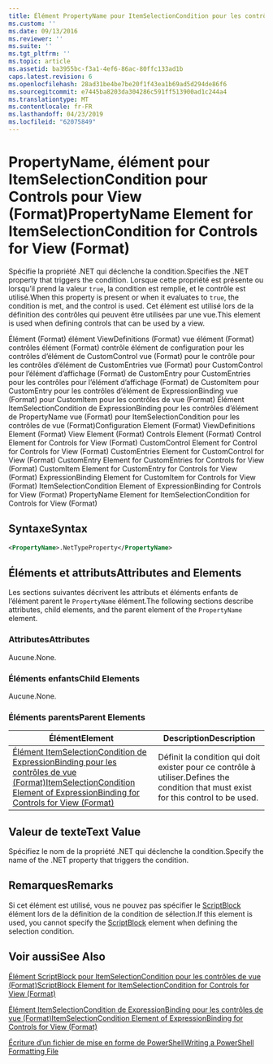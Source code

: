 ```yaml
---
title: Élément PropertyName pour ItemSelectionCondition pour les contrôles de vue (Format) | Microsoft Docs
ms.custom: ''
ms.date: 09/13/2016
ms.reviewer: ''
ms.suite: ''
ms.tgt_pltfrm: ''
ms.topic: article
ms.assetid: ba3955bc-f3a1-4ef6-86ac-80ffc133ad1b
caps.latest.revision: 6
ms.openlocfilehash: 28ad31be4be7be20f1f43ea1b69ad5d294de86f6
ms.sourcegitcommit: e7445ba8203da304286c591ff513900ad1c244a4
ms.translationtype: MT
ms.contentlocale: fr-FR
ms.lasthandoff: 04/23/2019
ms.locfileid: "62075849"
---
```

# <a name="propertyname-element-for-itemselectioncondition-for-controls-for-view-format"></a><span data-ttu-id="218aa-102">PropertyName, élément pour ItemSelectionCondition pour Controls pour View (Format)</span><span class="sxs-lookup"><span data-stu-id="218aa-102">PropertyName Element for ItemSelectionCondition for Controls for View (Format)</span></span>

<span data-ttu-id="218aa-103">Spécifie la propriété .NET qui déclenche la condition.</span><span class="sxs-lookup"><span data-stu-id="218aa-103">Specifies the .NET property that triggers the condition.</span></span> <span data-ttu-id="218aa-104">Lorsque cette propriété est présente ou lorsqu’il prend la valeur `true`, la condition est remplie, et le contrôle est utilisé.</span><span class="sxs-lookup"><span data-stu-id="218aa-104">When this property is present or when it evaluates to `true`, the condition is met, and the control is used.</span></span> <span data-ttu-id="218aa-105">Cet élément est utilisé lors de la définition des contrôles qui peuvent être utilisées par une vue.</span><span class="sxs-lookup"><span data-stu-id="218aa-105">This element is used when defining controls that can be used by a view.</span></span>

<span data-ttu-id="218aa-106">Élément (Format) élément ViewDefinitions (Format) vue élément (Format) contrôles élément (Format) contrôle élément de configuration pour les contrôles d’élément de CustomControl vue (Format) pour le contrôle pour les contrôles d’élément de CustomEntries vue (Format) pour CustomControl pour l’élément d’affichage (Format) de CustomEntry pour CustomEntries pour les contrôles pour l’élément d’affichage (Format) de CustomItem pour CustomEntry pour les contrôles d’élément de ExpressionBinding vue (Format) pour CustomItem pour les contrôles de vue (Format) Élément ItemSelectionCondition de ExpressionBinding pour les contrôles d’élément de PropertyName vue (Format) pour ItemSelectionCondition pour les contrôles de vue (Format)</span><span class="sxs-lookup"><span data-stu-id="218aa-106">Configuration Element (Format) ViewDefinitions Element (Format) View Element (Format) Controls Element (Format) Control Element for Controls for View (Format) CustomControl Element for Control for Controls for View (Format) CustomEntries Element for CustomControl for View (Format) CustomEntry Element for CustomEntries for Controls for View (Format) CustomItem Element for CustomEntry for Controls for View (Format) ExpressionBinding Element for CustomItem for Controls for View (Format) ItemSelectionCondition Element of ExpressionBinding for Controls for View (Format) PropertyName Element for ItemSelectionCondition for Controls for View (Format)</span></span>

## <a name="syntax"></a><span data-ttu-id="218aa-107">Syntaxe</span><span class="sxs-lookup"><span data-stu-id="218aa-107">Syntax</span></span>

```xml
<PropertyName>.NetTypeProperty</PropertyName>
```

## <a name="attributes-and-elements"></a><span data-ttu-id="218aa-108">Éléments et attributs</span><span class="sxs-lookup"><span data-stu-id="218aa-108">Attributes and Elements</span></span>

<span data-ttu-id="218aa-109">Les sections suivantes décrivent les attributs et éléments enfants de l’élément parent le `PropertyName` élément.</span><span class="sxs-lookup"><span data-stu-id="218aa-109">The following sections describe attributes, child elements, and the parent element of the `PropertyName` element.</span></span>

### <a name="attributes"></a><span data-ttu-id="218aa-110">Attributes</span><span class="sxs-lookup"><span data-stu-id="218aa-110">Attributes</span></span>

<span data-ttu-id="218aa-111">Aucune.</span><span class="sxs-lookup"><span data-stu-id="218aa-111">None.</span></span>

### <a name="child-elements"></a><span data-ttu-id="218aa-112">Éléments enfants</span><span class="sxs-lookup"><span data-stu-id="218aa-112">Child Elements</span></span>

<span data-ttu-id="218aa-113">Aucune.</span><span class="sxs-lookup"><span data-stu-id="218aa-113">None.</span></span>

### <a name="parent-elements"></a><span data-ttu-id="218aa-114">Éléments parents</span><span class="sxs-lookup"><span data-stu-id="218aa-114">Parent Elements</span></span>

|<span data-ttu-id="218aa-115">Élément</span><span class="sxs-lookup"><span data-stu-id="218aa-115">Element</span></span>|<span data-ttu-id="218aa-116">Description</span><span class="sxs-lookup"><span data-stu-id="218aa-116">Description</span></span>|
|-------------|-----------------|
|[<span data-ttu-id="218aa-117">Élément ItemSelectionCondition de ExpressionBinding pour les contrôles de vue (Format)</span><span class="sxs-lookup"><span data-stu-id="218aa-117">ItemSelectionCondition Element of ExpressionBinding for Controls for View (Format)</span></span>](./itemselectioncondition-element-for-expressionbinding-for-controls-for-view-format.md)|<span data-ttu-id="218aa-118">Définit la condition qui doit exister pour ce contrôle à utiliser.</span><span class="sxs-lookup"><span data-stu-id="218aa-118">Defines the condition that must exist for this control to be used.</span></span>|

## <a name="text-value"></a><span data-ttu-id="218aa-119">Valeur de texte</span><span class="sxs-lookup"><span data-stu-id="218aa-119">Text Value</span></span>

<span data-ttu-id="218aa-120">Spécifiez le nom de la propriété .NET qui déclenche la condition.</span><span class="sxs-lookup"><span data-stu-id="218aa-120">Specify the name of the .NET property that triggers the condition.</span></span>

## <a name="remarks"></a><span data-ttu-id="218aa-121">Remarques</span><span class="sxs-lookup"><span data-stu-id="218aa-121">Remarks</span></span>

<span data-ttu-id="218aa-122">Si cet élément est utilisé, vous ne pouvez pas spécifier le [ScriptBlock](./scriptblock-element-for-itemselectioncondition-for-controls-for-view-format.md) élément lors de la définition de la condition de sélection.</span><span class="sxs-lookup"><span data-stu-id="218aa-122">If this element is used, you cannot specify the [ScriptBlock](./scriptblock-element-for-itemselectioncondition-for-controls-for-view-format.md) element when defining the selection condition.</span></span>

## <a name="see-also"></a><span data-ttu-id="218aa-123">Voir aussi</span><span class="sxs-lookup"><span data-stu-id="218aa-123">See Also</span></span>

[<span data-ttu-id="218aa-124">Élément ScriptBlock pour ItemSelectionCondition pour les contrôles de vue (Format)</span><span class="sxs-lookup"><span data-stu-id="218aa-124">ScriptBlock Element for ItemSelectionCondition for Controls for View (Format)</span></span>](./scriptblock-element-for-itemselectioncondition-for-controls-for-view-format.md)

[<span data-ttu-id="218aa-125">Élément ItemSelectionCondition de ExpressionBinding pour les contrôles de vue (Format)</span><span class="sxs-lookup"><span data-stu-id="218aa-125">ItemSelectionCondition Element of ExpressionBinding for Controls for View (Format)</span></span>](./itemselectioncondition-element-for-expressionbinding-for-controls-for-view-format.md)

[<span data-ttu-id="218aa-126">Écriture d’un fichier de mise en forme de PowerShell</span><span class="sxs-lookup"><span data-stu-id="218aa-126">Writing a PowerShell Formatting File</span></span>](./writing-a-powershell-formatting-file.md)
